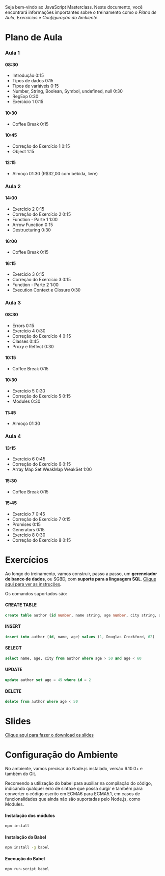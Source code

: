 Seja bem-vindo ao JavaScript Masterclass. Neste documento, você encontrará informações importantes sobre o treinamento como o *Plano de Aula*, *Exercícios* e *Configuração do Ambiente*.

# Plano de Aula

### Aula 1

#### 08:30
* Introdução 0:15
* Tipos de dados 0:15
* Tipos de variáveis 0:15
* Number, String, Boolean, Symbol, undefined, null 0:30
* RegExp 0:30
* Exercício 1 0:15

#### 10:30
* Coffee Break 0:15

#### 10:45
* Correção do Exercício 1 0:15
* Object 1:15

#### 12:15
* Almoço 01:30 (R$32,00 com bebida, livre)

### Aula 2

#### 14:00
* Exercício 2 0:15
* Correção do Exercício 2 0:15
* Function - Parte 1 1:00
* Arrow Function 0:15
* Destructuring 0:30

#### 16:00
* Coffee Break 0:15

#### 16:15
* Exercício 3 0:15
* Correção do Exercício 3 0:15
* Function - Parte 2 1:00
* Execution Context e Closure 0:30

### Aula 3

#### 08:30
* Errors 0:15
* Exercício 4 0:30
* Correção do Exercício 4 0:15
* Classes 0:45
* Proxy e Reflect 0:30

#### 10:15
* Coffee Break 0:15

#### 10:30
* Exercício 5 0:30
* Correção do Exercício 5 0:15
* Modules 0:30

#### 11:45
* Almoço 01:30

### Aula 4

#### 13:15
* Exercício 6 0:45
* Correção do Exercício 6 0:15
* Array Map Set WeakMap WeakSet 1:00

#### 15:30
* Coffee Break 0:15

#### 15:45
* Exercício 7 0:45
* Correção do Exercício 7 0:15
* Promises 0:15
* Generators 0:15
* Exercício 8 0:30
* Correção do Exercício 8 0:15

# Exercícios

Ao longo do treinamento, vamos construir, passo a passo, um **gerenciador de banco de dados**, ou SGBD, com **suporte para a linguagem SQL**. [Clique aqui para ver as instruções](exercises).

Os comandos suportados são:

#### CREATE TABLE

```sql
create table author (id number, name string, age number, city string, state string, country string)
```

#### INSERT

```sql
insert into author (id, name, age) values (1, Douglas Crockford, 62)
```

#### SELECT

```sql
select name, age, city from author where age > 50 and age < 60
```

#### UPDATE

```sql
update author set age = 45 where id = 2
```

#### DELETE

```sql
delete from author where age < 50
```

# Slides

[Clique aqui para fazer o download os slides](http://www.agilecode.com.br/javascriptmasterclass/slides.zip)

# Configuração do Ambiente

No ambiente, vamos precisar do Node.js instalado, versão 6.10.0+ e também do Git.

Recomendo a utilização do babel para auxiliar na compilação do código, indicando qualquer erro de sintaxe que possa surgir e também para converter o código escrito em ECMA6 para ECMA5.1, em casos de funcionalidades que ainda não são suportadas pelo Node.js, como Modules. 

#### Instalação dos módulos

```sh
npm install
```

#### Instalação do Babel

```sh
npm install -g babel
```

#### Execução do Babel


```sh
npm run-script babel
```